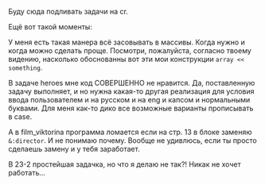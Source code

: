Буду сюда подливать задачи на cr.

Ещё вот такой моменты:

У меня есть такая манера всё засовывать в массивы. Когда нужно и когда можно сделать проще.
Посмотри, пожалуйста, согласно твоему видению, насколько обоснованны вот эти мои конструкции `array << something`.

В задаче heroes мне код СОВЕРШЕННО не нравится. Да, поставленную задачу выполняет, и но нужна какая-то другая реализация для условия 
ввода пользователем и на русском и на eng и капсом и нормальными буквами. Для меня как-то дико все возможные варианты прописывать
в case.

А в film_viktorina программа ломается если на стр. 13 в блоке заменяю `&:director`. И не понимаю почему.
Вообще не удивлюсь, если ты просто сделаешь замену и у тебя заработает.

В 23-2 простейшая задачка, но что я делаю не так?! Никак не хочет работать...
